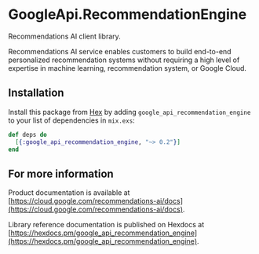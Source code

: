 # GoogleApi.RecommendationEngine

Recommendations AI client library.

Recommendations AI service enables customers to build end-to-end personalized recommendation systems without requiring a high level of expertise in machine learning, recommendation system, or Google Cloud.

## Installation

Install this package from [Hex](https://hex.pm) by adding
`google_api_recommendation_engine` to your list of dependencies in `mix.exs`:

```elixir
def deps do
  [{:google_api_recommendation_engine, "~> 0.2"}]
end
```

## For more information

Product documentation is available at [https://cloud.google.com/recommendations-ai/docs](https://cloud.google.com/recommendations-ai/docs).

Library reference documentation is published on Hexdocs at
[https://hexdocs.pm/google_api_recommendation_engine](https://hexdocs.pm/google_api_recommendation_engine).
